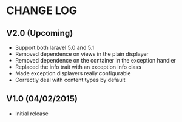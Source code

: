 CHANGE LOG
==========


## V2.0 (Upcoming)

* Support both laravel 5.0 and 5.1
* Removed dependence on views in the plain displayer
* Removed dependence on the container in the exception handler
* Replaced the info trait with an exception info class
* Made exception displayers really configurable
* Correctly deal with content types by default


## V1.0 (04/02/2015)

* Initial release
